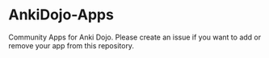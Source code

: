 # AnkiDojo-Apps
Community Apps for Anki Dojo. Please create an issue if you want to add or remove your app from this repository. 
